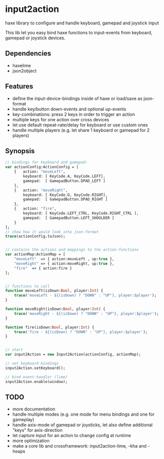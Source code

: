 # input2action
haxe library to configure and handle keyboard, gamepad and joystick input

This lib let you easy bind haxe functions to input-events from keyboard, gamepad or joystick devices.


## Dependencies

- haxelime
- json2object

## Features

- define the input-device-bindings inside of haxe or load/save as json-format
- handle key/button down-events and optional up-events
- key-combinations: press 2 keys in order to trigger an action
- multiple keys for one action over cross devices
- let use default repeat-rate/delay for keyboard or use custom ones
- handle multiple players (e.g. let share 1 keyboard or gamepad for 2 players)


## Synopsis

```haxe
// bindings for keyboard and gamepad:
var actionConfig:ActionConfig = [
	{	action: "moveLeft",
		keyboard: [ KeyCode.A, KeyCode.LEFT],
		gamepad:  [ GamepadButton.DPAD_LEFT ]
	},
	{	action: "moveRight",
		keyboard: [ KeyCode.D, KeyCode.RIGHT],
		gamepad:  [ GamepadButton.DPAD_RIGHT ]
	},
	{	action: "fire",
		keyboard: [ KeyCode.LEFT_CTRL, KeyCode.RIGHT_CTRL ],
		gamepad:  [ GamepadButton.LEFT_SHOULDER ]
	}
];
// show how it would look into json-format
trace(actionConfig.toJson);


// contains the actions and mappings to the action-functions
var actionMap:ActionMap = [
	"moveLeft"  => { action:moveLeft , up:true },
	"moveRight" => { action:moveRight, up:true },
	"fire"  => { action:fire }		
];


// functions to call
function moveLeft(isDown:Bool, player:Int) {
	trace('moveLeft - ${(isDown) ? "DOWN" : "UP"}, player:$player');
}

function moveRight(isDown:Bool, player:Int) {
	trace('moveRight - ${(isDown) ? "DOWN" : "UP"}, player:$player');
}

function fire(isDown:Bool, player:Int) {
	trace('fire - ${(isDown) ? "DOWN" : "UP"}, player:$player');
}


// start
var input2Action = new Input2Action(actionConfig, actionMap);

// set keyboard bindings
input2Action.setKeyboard();

// bind event-handler (lime)
input2Action.enable(window);
```


## TODO

- more documentation
- handle multiple modes (e.g. one mode for menu bindings and one for gameplay)
- handle axis-mode of gamepad or joysticks, let also define additional "keys" for axis-direction
- let capture input for an action to change config at runtime
- more optimization
- make a core lib and crossframework:  input2action-lime, -kha and -heaps

